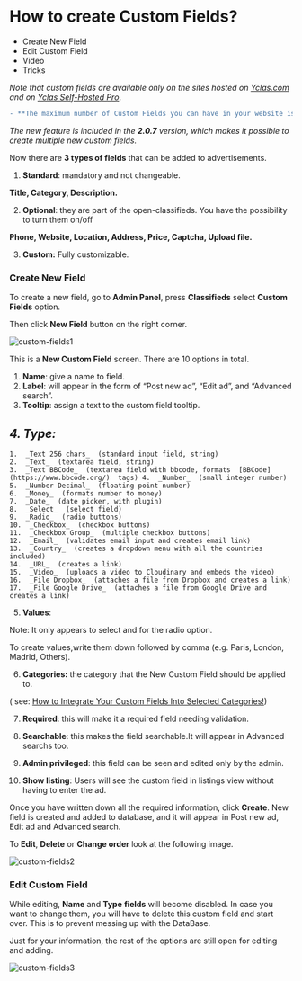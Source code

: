 # How to create Custom Fields?

-   Create New Field
-   Edit Custom Field
-   Video 
-   Tricks

*Note that custom fields are available only on the sites hosted on  [Yclas.com](https://yclas.com/)  and on  [Yclas Self-Hosted Pro](https://selfhosted.yclas.com/themes/yclas-self-hosted-pro.html)*.
 
```diff
- **The maximum number of Custom Fields you can have in your website is  **65**!****
```
*The new feature is included in the  **2.0.7**  version, which makes it possible to create multiple new custom fields.*

Now there are  **3 types of fields**  that can be added to advertisements.


1.  **Standard**: mandatory and not changeable.

**Title, Category, Description.**

2.  **Optional**: they are part of the open-classifieds. You have the possibility to turn them on/off

**Phone, Website, Location, Address, Price, Captcha, Upload file.**

3.  **Custom:**  Fully customizable.

### Create New Field

To create a new field, go to  **Admin Panel**, press  **Classifieds**  select  **Custom Fields**  option.

Then click  **New Field**  button on the right corner.

![custom-fields1](https://user-images.githubusercontent.com/55290441/80696889-c6bffe00-8ae0-11ea-9269-b9a488e8ef58.png) 


This is a  **New Custom Field**  screen. There are 10 options in total.

1.  **Name**: give a name to field.
2.  **Label**: will appear in the form of “Post new ad”, “Edit ad”, and “Advanced search”.
3.  **Tooltip**: assign a text to the custom field tooltip.


## *4. **Type**:*

    
    1.  _Text 256 chars_  (standard input field, string)  
    2.  _Text_  (textarea field, string)  
    3.  _Text BBCode_  (textarea field with bbcode, formats  [BBCode](https://www.bbcode.org/)  tags) 4.  _Number_  (small integer number)  
    5.  _Number Decimal_  (floating point number)  
    6.  _Money_  (formats number to money)  
    7.  _Date_  (date picker, with plugin)  
    8.  _Select_  (select field)  
    9.  _Radio_  (radio buttons)  
    10.  _Checkbox_  (checkbox buttons)  
    11.  _Checkbox Group_  (multiple checkbox buttons)  
    12.  _Email_  (validates email input and creates email link)  
    13.  _Country_  (creates a dropdown menu with all the countries included)  
    14.  _URL_  (creates a link)  
    15.  _Video_  (uploads a video to Cloudinary and embeds the video)  
    16.  _File Dropbox_  (attaches a file from Dropbox and creates a link)  
    17.  _File Google Drive_  (attaches a file from Google Drive and creates a link)  
    

5.  **Values**:

Note: It only appears to select and for the radio option.

To create values,write them down followed by comma (e.g. Paris, London, Madrid, Others).

6.  **Categories:**  the category that the New Custom Field should be applied to.

( see:  [How to Integrate Your Custom Fields Into Selected Categories!](https://docs.yclas.com/how-to-integrate-your-custom-fields-into-selected-categories))

7.  **Required**: this will make it a required field needing validation.

8.  **Searchable**: this makes the field searchable.It will appear in Advanced searchs too.

9.  **Admin privileged**: this field can be seen and edited only by the admin.

10.  **Show listing**: Users will see the custom field in listings view without having to enter the ad.

Once you have written down all the required information, click  **Create**. New field is created and added to database, and it will appear in Post new ad, Edit ad and Advanced search.

  

To  **Edit**,  **Delete**  or  **Change order**  look at the following image.

![custom-fields2](https://user-images.githubusercontent.com/55290441/80696915-d2abc000-8ae0-11ea-8dcd-62f95aae06ae.png)



### Edit Custom Field

While editing,  **Name**  and  **Type**  **fields**  will become disabled. In case you want to change them, you will have to delete this custom field and start over. This is to prevent messing up with the DataBase.

Just for your information, the rest of the options are still open for editing and adding.


![custom-fields3](https://user-images.githubusercontent.com/55290441/80696927-d63f4700-8ae0-11ea-95be-a25a86153b92.png)

 
